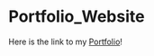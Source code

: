 # Portfolio_Website
Here is the link to my [Portfolio](https://earnestl.github.io/Portfolio_Website/)!
